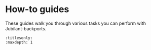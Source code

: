 # How-to guides

These guides walk you through various tasks you can perform with Jubilant-backports.


```{toctree}
:titlesonly:
:maxdepth: 1

```
